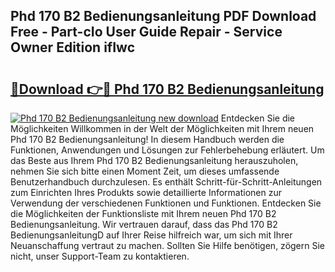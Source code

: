## Phd 170 B2 Bedienungsanleitung PDF Download Free - Part-cIo User Guide Repair - Service Owner Edition ifIwc

# <h2><a href="http://df2lnq.blite.top/?on=Phd+170+B2+Bedienungsanleitung">🔗Download 👉🔴 Phd 170 B2 Bedienungsanleitung</a></h2>

[![Phd 170 B2 Bedienungsanleitung new download](https://i.imgur.com/lujVjoI.png)](http://df2lnq.blite.top/?on=Phd+170+B2+Bedienungsanleitung)
Entdecken Sie die Möglichkeiten Willkommen in der Welt der Möglichkeiten mit Ihrem neuen Phd 170 B2 Bedienungsanleitung! In diesem Handbuch werden die Funktionen, Anwendungen und Lösungen zur Fehlerbehebung erläutert. Um das Beste aus Ihrem Phd 170 B2 Bedienungsanleitung herauszuholen, nehmen Sie sich bitte einen Moment Zeit, um dieses umfassende Benutzerhandbuch durchzulesen. Es enthält Schritt-für-Schritt-Anleitungen zum Einrichten Ihres Produkts sowie detaillierte Informationen zur Verwendung der verschiedenen Funktionen und Funktionen. Entdecken Sie die Möglichkeiten der Funktionsliste mit Ihrem neuen Phd 170 B2 Bedienungsanleitung. Wir vertrauen darauf, dass das Phd 170 B2 BedienungsanleitungD auf Ihrer Reise hilfreich war, um sich mit Ihrer Neuanschaffung vertraut zu machen. Sollten Sie Hilfe benötigen, zögern Sie nicht, unser Support-Team zu kontaktieren.
